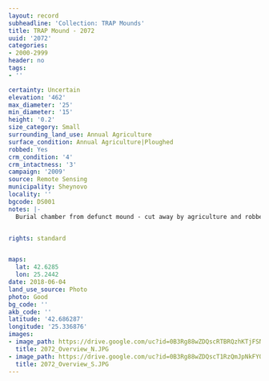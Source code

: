 ```yaml
---
layout: record
subheadline: 'Collection: TRAP Mounds'
title: TRAP Mound - 2072
uuid: '2072'
categories:
- 2000-2999
header: no
tags:
- ''

certainty: Uncertain
elevation: '462'
max_diameter: '25'
min_diameter: '15'
height: '0.2'
size_category: Small
surrounding_land_use: Annual Agriculture
surface_condition: Annual Agriculture|Ploughed
robbed: Yes
crm_condition: '4'
crm_intactness: '3'
campaign: '2009'
source: Remote Sensing
municipality: Sheynovo
locality: ''
bgcode: DS001
notes: |-
  Burial chamber from defunct mound - cut away by agriculture and robbed / or part of the house ?.


rights: standard


maps:
  lat: 42.6285
  lon: 25.2442
date: 2018-06-04
land_use_source: Photo
photo: Good
bg_code: ''
akb_code: ''
latitude: '42.686287'
longitude: '25.336876'
images:
- image_path: https://drive.google.com/uc?id=0B3Rg88wZDQscRTBRQzhKTjFSNHM
  title: 2072_Overview_N.JPG
- image_path: https://drive.google.com/uc?id=0B3Rg88wZDQscT1RzQmJpNkFYOGc
  title: 2072_Overview_S.JPG
---
```

